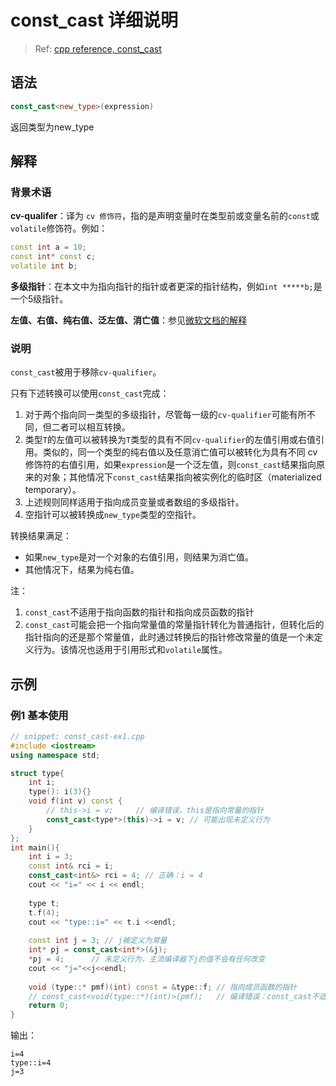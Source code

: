 # const_cast 详细说明

> Ref: [cpp reference, const_cast](https://en.cppreference.com/w/cpp/language/const_cast)



## 语法

```c++
const_cast<new_type>(expression)
```

返回类型为new_type



## 解释

### 背景术语

**cv-qualifer**：译为 `cv 修饰符`，指的是声明变量时在类型前或变量名前的`const`或`volatile`修饰符。例如：

```c++
const int a = 10;
const int* const c;
volatile int b;
```

**多级指针**：在本文中为指向指针的指针或者更深的指针结构，例如`int *****b;`是一个5级指针。

**左值、右值、纯右值、泛左值、消亡值**：参见[微软文档的解释](https://docs.microsoft.com/en-us/cpp/cpp/lvalues-and-rvalues-visual-cpp?view=msvc-160)



### 说明

`const_cast`被用于移除`cv-qualifier`。

只有下述转换可以使用`const_cast`完成：

1. 对于两个指向同一类型的多级指针，尽管每一级的`cv-qualifier`可能有所不同，但二者可以相互转换。
2. 类型`T`的左值可以被转换为`T`类型的具有不同`cv-qualifier`的左值引用或右值引用。类似的，同一个类型的纯右值以及任意消亡值可以被转化为具有不同 cv 修饰符的右值引用，如果`expression`是一个泛左值，则`const_cast`结果指向原来的对象；其他情况下`const_cast`结果指向被实例化的临时区（materialized temporary）。
3. 上述规则同样适用于指向成员变量或者数组的多级指针。
4. 空指针可以被转换成`new_type`类型的空指针。



转换结果满足：

* 如果`new_type`是对一个对象的右值引用，则结果为消亡值。
* 其他情况下，结果为纯右值。



注：

1. `const_cast`不适用于指向函数的指针和指向成员函数的指针
2. `const_cast`可能会把一个指向常量值的常量指针转化为普通指针，但转化后的指针指向的还是那个常量值，此时通过转换后的指针修改常量的值是一个未定义行为。该情况也适用于引用形式和`volatile`属性。



## 示例

### 例1 基本使用

```c++
// snippet: const_cast-ex1.cpp
#include <iostream>
using namespace std;

struct type{
    int i;
    type(): i(3){}
    void f(int v) const {
        // this->i = v;		// 编译错误，this是指向常量的指针
        const_cast<type*>(this)->i = v; // 可能出现未定义行为
    }
};
int main(){
    int i = 3;
    const int& rci = i;
    const_cast<int&> rci = 4; // 正确：i = 4
    cout << "i=" << i << endl;
    
    type t;
    t.f(4);
    cout << "type::i=" << t.i <<endl;
    
    const int j = 3; // j被定义为常量
    int* pj = const_cast<int*>(&j);
    *pj = 4;      // 未定义行为，主流编译器下j的值不会有任何改变
    cout << "j="<<j<<endl;
    
    void (type::* pmf)(int) const = &type::f; // 指向成员函数的指针
    // const_cast<void(type::*)(int)>(pmf);   // 编译错误：const_cast不适用于函数指针
    return 0;
}
```

输出：

```
i=4
type::i=4
j=3
```



